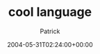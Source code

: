 ---
title: 'cool language'
posts: 3
hash: 't240'
author: 'Patrick'
date: 2004-05-31T02:24:00+00:00
sources:
  - http://forums.tokipona.org/viewtopic.php%3Ft=240.html
---